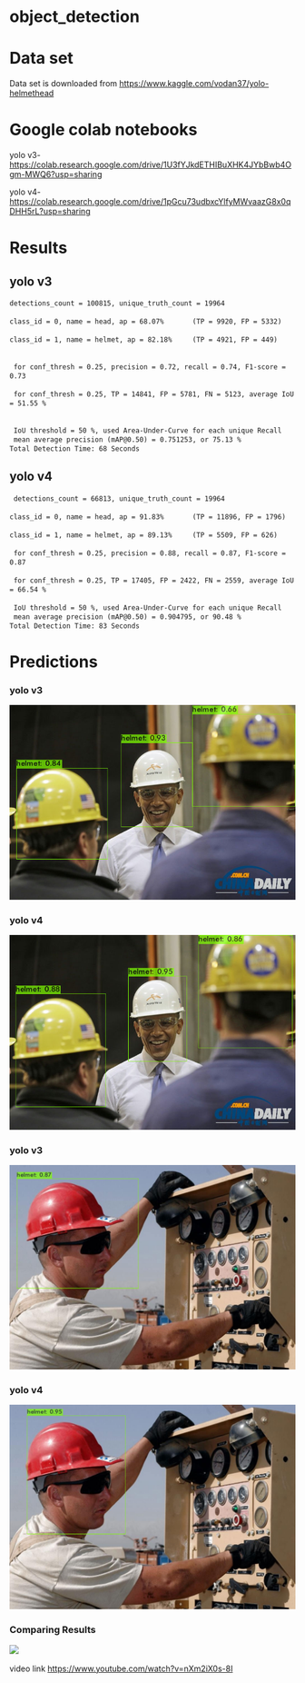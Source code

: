 # object_detection

# Data set
Data set is downloaded from https://www.kaggle.com/vodan37/yolo-helmethead 

# Google colab notebooks
yolo v3-https://colab.research.google.com/drive/1U3fYJkdETHIBuXHK4JYbBwb4Ogm-MWQ6?usp=sharing

yolo v4-https://colab.research.google.com/drive/1pGcu73udbxcYlfyMWvaazG8x0qDHH5rL?usp=sharing

# Results
## yolo v3
```
detections_count = 100815, unique_truth_count = 19964  

class_id = 0, name = head, ap = 68.07%   	 (TP = 9920, FP = 5332) 

class_id = 1, name = helmet, ap = 82.18%   	 (TP = 4921, FP = 449) 


 for conf_thresh = 0.25, precision = 0.72, recall = 0.74, F1-score = 0.73 

 for conf_thresh = 0.25, TP = 14841, FP = 5781, FN = 5123, average IoU = 51.55 % 


 IoU threshold = 50 %, used Area-Under-Curve for each unique Recall 
 mean average precision (mAP@0.50) = 0.751253, or 75.13 % 
Total Detection Time: 68 Seconds
```

## yolo v4
```
 detections_count = 66813, unique_truth_count = 19964  

class_id = 0, name = head, ap = 91.83%   	 (TP = 11896, FP = 1796) 

class_id = 1, name = helmet, ap = 89.13%   	 (TP = 5509, FP = 626) 

 for conf_thresh = 0.25, precision = 0.88, recall = 0.87, F1-score = 0.87 

 for conf_thresh = 0.25, TP = 17405, FP = 2422, FN = 2559, average IoU = 66.54 % 

 IoU threshold = 50 %, used Area-Under-Curve for each unique Recall 
 mean average precision (mAP@0.50) = 0.904795, or 90.48 % 
Total Detection Time: 83 Seconds
```
# Predictions

### yolo v3

![](output_images/op2v3.png)
### yolo v4
![](output_images/yop2v4.png)

### yolo v3
![](output_images/op3v3.png)
### yolo v4
![](output_images/yop3v4.png)

### Comparing Results

![](https://github.com/Karthikeya-t/object_detection/blob/main/output_images/yolov3%20v4.gif)

video link https://www.youtube.com/watch?v=nXm2iX0s-8I

